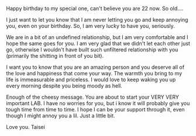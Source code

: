 Happy birthday to my special one, can't believe you are 22 now. So old.... 

I just want to let you know that I am never letting you go and keep annoying you, even on your birthday. So, I am very lucky to have you, seriously.  

We are in a bit of an undefined relationship, but I am very comfortable and I hope the same goes for you. I am very glad that we didn't let each other just go, otherwise I wouldn't have built such unfiltered relationship with you (primarily the shitting in front of you bit).

I want you to know that you are an amazing person and you deserve all of the love and happiness that come your way. The warmth you bring to my life is immeasurable and priceless. I would love to keep waking you up every morning despite you being moody as hell. 

Enough of the cheesy message. You are about to start your VERY VERY important LAB. I have no worries for you, but i know it will probably give you tough time from time to time. I hope I can be your support through it, even though I might annoy you a lil. Just a little bit.

Love you. Taisei

